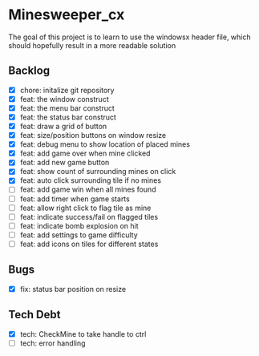 # Minesweeper_cx

The goal of this project is to learn to use the windowsx header file, which should hopefully result in a more readable solution

## Backlog

- [x] chore: initalize git repository
- [x] feat: the window construct
- [x] feat: the menu bar construct
- [x] feat: the status bar construct
- [x] feat: draw a grid of button
- [x] feat: size/position buttons on window resize
- [x] feat: debug menu to show location of placed mines
- [x] feat: add game over when mine clicked
- [x] feat: add new game button
- [x] feat: show count of surrounding mines on click
- [x] feat: auto click surrounding tile if no mines
- [ ] feat: add game win when all mines found
- [ ] feat: add timer when game starts
- [ ] feat: allow right click to flag tile as mine
- [ ] feat: indicate success/fail on flagged tiles
- [ ] feat: indicate bomb explosion on hit
- [ ] feat: add settings to game difficulty
- [ ] feat: add icons on tiles for different states

## Bugs
- [x] fix: status bar position on resize

## Tech Debt
- [x] tech: CheckMine to take handle to ctrl
- [ ] tech: error handling